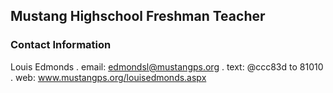 ## Mustang Highschool Freshman Teacher
### Contact Information

Louis Edmonds
. email: edmondsl@mustangps.org
. text: @ccc83d to 81010
. web: www.mustangps.org/louisedmonds.aspx

